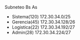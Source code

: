 Subneteo Bs As

- Sistema(120) 172.30.34.0/25
- Gerencia(45) 172.30.34.128/26
- Logistica(22) 172.30.34.192/27
- Admin(28) 172.30.34.224/27
